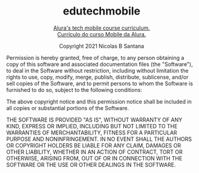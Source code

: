 # <h1 align='center'>edutechmobile</h1>
<p align='center' padding-bottom='1.5rem'><a href='https://www.alura.com.br/cursos-online-mobile'>Alura's tech mobile course curriculum.
<br/>Currículo do curso Mobile da Alura.</a></p>

<p align='center'>Copyright 2021 Nicolas B Santana</p>

Permission is hereby granted, free of charge, to any person obtaining a copy of this software and associated documentation files (the "Software"), to deal in the Software without restriction, including without limitation the rights to use, copy, modify, merge, publish, distribute, sublicense, and/or sell copies of the Software, and to permit persons to whom the Software is furnished to do so, subject to the following conditions:

The above copyright notice and this permission notice shall be included in all copies or substantial portions of the Software.

THE SOFTWARE IS PROVIDED "AS IS", WITHOUT WARRANTY OF ANY KIND, EXPRESS OR IMPLIED, INCLUDING BUT NOT LIMITED TO THE WARRANTIES OF MERCHANTABILITY, FITNESS FOR A PARTICULAR PURPOSE AND NONINFRINGEMENT. IN NO EVENT SHALL THE AUTHORS OR COPYRIGHT HOLDERS BE LIABLE FOR ANY CLAIM, DAMAGES OR OTHER LIABILITY, WHETHER IN AN ACTION OF CONTRACT, TORT OR OTHERWISE, ARISING FROM, OUT OF OR IN CONNECTION WITH THE SOFTWARE OR THE USE OR OTHER DEALINGS IN THE SOFTWARE.
